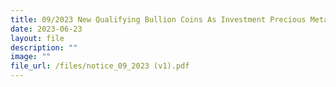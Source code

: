 ```yaml
---
title: 09/2023 New Qualifying Bullion Coins As Investment Precious Metals
date: 2023-06-23
layout: file
description: ""
image: ""
file_url: /files/notice_09_2023 (v1).pdf
---
```

